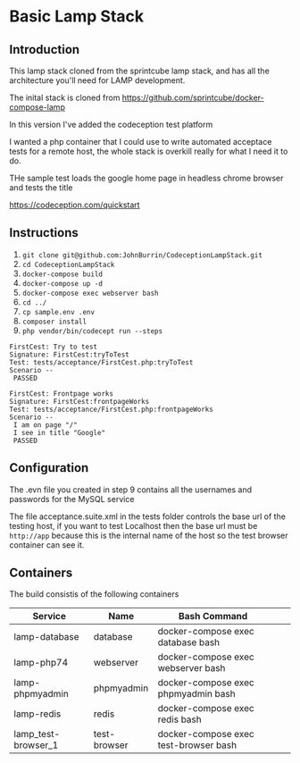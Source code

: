 # Basic Lamp Stack

## Introduction
This lamp stack cloned from the sprintcube lamp stack, and has all the architecture you'll need for LAMP development.

The inital stack is cloned from https://github.com/sprintcube/docker-compose-lamp

In this version I've added the codeception test platform

I wanted a php container that I could use to write automated acceptace tests for a remote host, the whole stack is overkill really for what I need it to do.

THe sample test loads the google home page in headless chrome browser and tests the title

https://codeception.com/quickstart

## Instructions

1. `git clone git@github.com:JohnBurrin/CodeceptionLampStack.git`
2. `cd CodeceptionLampStack`
3. `docker-compose build`
4. `docker-compose up -d`
5. `docker-compose exec webserver bash `
6. `cd ../`
7. `cp sample.env .env`
8. `composer install`
9. `php vendor/bin/codecept run --steps`


```
FirstCest: Try to test
Signature: FirstCest:tryToTest
Test: tests/acceptance/FirstCest.php:tryToTest
Scenario --
 PASSED

FirstCest: Frontpage works
Signature: FirstCest:frontpageWorks
Test: tests/acceptance/FirstCest.php:frontpageWorks
Scenario --
 I am on page "/"
 I see in title "Google"
 PASSED
```

## Configuration

The .evn file you created in step 9 contains all the usernames and passwords for the MySQL service

The file acceptance.suite.xml in the tests folder controls the base url of the testing host, if you want to test Localhost then the base url must be `http://app` because this is the internal name of the host so the test browser container can see it.



## Containers

The build consistis of the following containers

| Service             | Name         | Bash Command                          |   |   |
|---------------------|--------------|---------------------------------------|---|---|
| lamp-database       | database     | docker-compose exec database bash     |   |   |
| lamp-php74          | webserver    | docker-compose exec webserver bash    |   |   |
| lamp-phpmyadmin     | phpmyadmin   | docker-compose exec phpmyadmin bash   |   |   |
| lamp-redis          | redis        | docker-compose exec redis bash        |   |   |
| lamp_test-browser_1 | test-browser | docker-compose exec test-browser bash |   |   |
